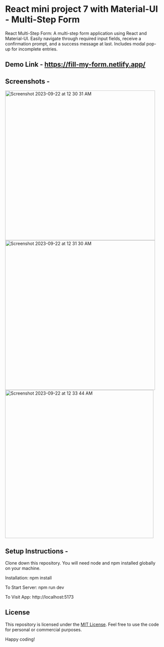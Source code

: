 # React mini project 7 with Material-UI - Multi-Step Form
React Multi-Step Form: A multi-step form application using React and Material-UI. Easily navigate through required input fields, receive a confirmation prompt, and a success message at last. Includes modal pop-up for incomplete entries.

## Demo Link - https://fill-my-form.netlify.app/

## Screenshots - 

<img width="485" alt="Screenshot 2023-09-22 at 12 30 31 AM" src="https://github.com/praduman20/MultiStep-form-React-mini-project-7-with-MUI/assets/87388316/9eefcfe1-66e9-4372-b362-453b59bbd44a">

<img width="485" alt="Screenshot 2023-09-22 at 12 31 30 AM" src="https://github.com/praduman20/MultiStep-form-React-mini-project-7-with-MUI/assets/87388316/ad1c9722-ac77-4b98-b942-044076247c8d">

<img width="480" alt="Screenshot 2023-09-22 at 12 33 44 AM" src="https://github.com/praduman20/MultiStep-form-React-mini-project-7-with-MUI/assets/87388316/1682dcdc-b394-45e5-be87-0e6be83921b9">

## Setup Instructions -

Clone down this repository. You will need node and npm installed globally on your machine.

Installation: npm install

To Start Server: npm run dev

To Visit App: http://localhost:5173

## License

This repository is licensed under the [MIT License](https://opensource.org/license/mit/). Feel free to use the code for personal or commercial purposes.

Happy coding!

